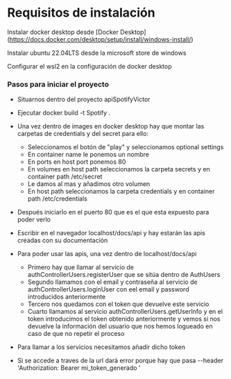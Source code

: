 # Requisitos de instalación

Instalar docker desktop desde [Docker Desktop] (https://docs.docker.com/desktop/setup/install/windows-install/)

Instalar ubuntu 22.04LTS desde la microsoft store de windows

Configurar el wsl2 en la configuración de docker desktop


### Pasos para iniciar el proyecto

- Situarnos dentro del proyecto apiSpotifyVictor
- Ejecutar docker build -t Spotify .
- Una vez dentro de images en docker desktop hay que montar las carpetas de credentials y del secret para ello:
	- Seleccionamos el botón de "play" y seleccionamos optional settings
	- En container name le ponemos un nombre
	- En ports en host port ponemos 80
	- En volumes en host path seleccionamos la carpeta secrets y en container path /etc/secret
	- Le damos al mas y añadimos otro volumen
	- En host path seleccionamos la carpeta credentials y en container path /etc/credentials

- Después iniciarlo en el puerto 80 que es el que esta expuesto para poder verlo
- Escribir en el navegador localhost/docs/api y hay estarán las apis creadas con su documentación 
- Para poder usar las apis, una vez dentro de localhost/docs/api
	- Primero hay que llamar al servicio de authControllerUsers.registerUser que se sitúa dentro de AuthUsers
	- Segundo llamamos con el email y contraseña al servicio de authControllerUsers.loginUser con eel email y password introducidos anteriormente
	- Tercero nos quedamos con el token que devuelve este servicio
	- Cuarto llamamos al servicio authControllerUsers.getUserInfo y en el token introducimos el token obtenido anteriormente y vemos si nos devuelve la información del usuario que nos hemos logueado en caso de que no repetir el proceso
- Para llamar a los servicios necesitamos añadir dicho token 
- Si se accede a traves de la url dará error porque hay que pasa --header 'Authorization: Bearer mi_token_generado '
	